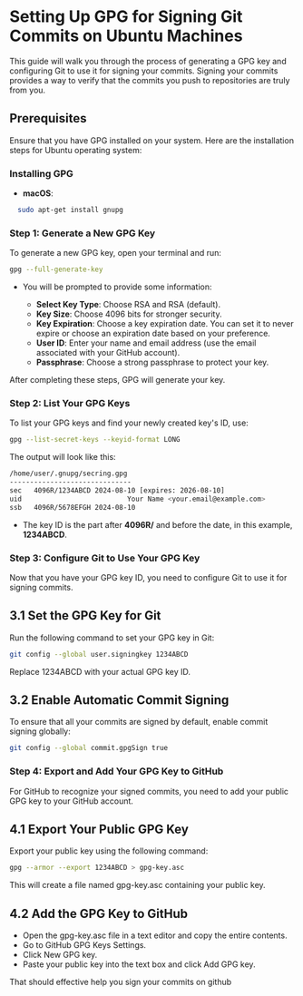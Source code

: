 # Setting Up GPG for Signing Git Commits on Ubuntu Machines

This guide will walk you through the process of generating a GPG key and configuring Git to use it for signing your commits. Signing your commits provides a way to verify that the commits you push to repositories are truly from you.

## Prerequisites

Ensure that you have GPG installed on your system. Here are the installation steps for Ubuntu operating system:

### Installing GPG

- **macOS**:
```bash
  sudo apt-get install gnupg
```

### Step 1: Generate a New GPG Key

To generate a new GPG key, open your terminal and run:
```bash
gpg --full-generate-key
```
- You will be prompted to provide some information:

    - **Select Key Type**: Choose RSA and RSA (default).
    - **Key Size**: Choose 4096 bits for stronger security.
    - **Key Expiration**: Choose a key expiration date. You can set it to never expire or choose an expiration date based on your preference.
    - **User ID**: Enter your name and email address (use the email associated with your GitHub account).
    - **Passphrase**: Choose a strong passphrase to protect your key.

After completing these steps, GPG will generate your key.

### Step 2: List Your GPG Keys

To list your GPG keys and find your newly created key's ID, use:
```bash
gpg --list-secret-keys --keyid-format LONG
```

The output will look like this:
```bash
/home/user/.gnupg/secring.gpg
------------------------------
sec   4096R/1234ABCD 2024-08-10 [expires: 2026-08-10]
uid                          Your Name <your.email@example.com>
ssb   4096R/5678EFGH 2024-08-10
```

- The key ID is the part after **4096R/** and before the date, in this example, **1234ABCD**.

### Step 3: Configure Git to Use Your GPG Key

Now that you have your GPG key ID, you need to configure Git to use it for signing commits.

## 3.1 Set the GPG Key for Git

Run the following command to set your GPG key in Git:
```bash
git config --global user.signingkey 1234ABCD
```
Replace 1234ABCD with your actual GPG key ID.

## 3.2 Enable Automatic Commit Signing

To ensure that all your commits are signed by default, enable commit signing globally:
```bash
git config --global commit.gpgSign true
```

### Step 4: Export and Add Your GPG Key to GitHub

For GitHub to recognize your signed commits, you need to add your public GPG key to your GitHub account.
## 4.1 Export Your Public GPG Key

Export your public key using the following command:
```bash
gpg --armor --export 1234ABCD > gpg-key.asc
```
This will create a file named gpg-key.asc containing your public key.
## 4.2 Add the GPG Key to GitHub

   - Open the gpg-key.asc file in a text editor and copy the entire contents.
   - Go to GitHub GPG Keys Settings.
   - Click New GPG key.
   - Paste your public key into the text box and click Add GPG key.
   
That should effective help you sign your commits on github